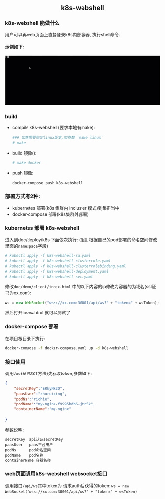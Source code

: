 ## <center>k8s-webshell<center>

### k8s-webshell 能做什么
用户可以再web页面上直接登录k8s内部容器, 执行shell命令.  
#### 示例如下:
![k8s-webshell](doc/imgs/k8s-webshell.gif)

### build

- compile k8s-webshell (要求本地有make): 
    ```bash
    ### 如果需要指定linux版本,加参数 `make linux`
    # make 
    ```
    
- build 镜像(): 
    ```bash
    # make docker 
    ```  

- push 镜像:  
   ```bash
   docker-compose push k8s-webshell
   ```


### 部署方式有2种:
- kubernetes 部署(k8s 集群内 incluster 模式)到集群当中
- docker-compose 部署(k8s集群外部署) 

### kubernetes 部署 k8s-webshell

进入到doc/deploy/k8s 下面依次执行:
(`注意` 根据自己的pod部署的命名空间修改里面的`namespace`字段)
```bash
# kubectl apply -f k8s-webshell-sa.yaml
# kubectl apply -f k8s-webshell-clusterrole.yaml
# kubectl apply -f k8s-webshell-clusterrolebinding.yaml
# kubectl apply -f k8s-webshell-deployment.yaml
# kubectl apply -f k8s-webshell-svc.yaml
```
修改`doc/demo/client/index.html` 中的以下内容的ip修改为容器的为域名(ssl证书为xx.com):
```javascript
ws = new WebSocket("wss://xx.com:30001/api/ws?" + "token=" + wsToken);
```
然后打开index.html 就可以测试了

### docker-compose 部署

在项目根目录下执行:
```bash
docker-compose -f docker-compose.yaml up -d k8s-webshell 
```

### 接口使用 
调用`/auth`(POST方法)先获取token,参数如下:
```json
{
	"secretKey":"ERkyNK2Q", 
	"paasUser":"zhuruiqing",
	"podNs":"richie",
	"podName":"my-nginx-f9995bdb6-jtr5k",
	"containerName":"my-nginx"
	
}
```
参数说明:
```python
secretKey  api认证secretKey
paasUser   paas平台用户
podNs      pod命名空间
podName    pod名称
containerName 容器名称

```

### web页面调用k8s-webshell websocket接口
调用接口`/api/ws`其中token为 请求auth后获得的token:
`ws = new WebSocket("wss://xx.com:30001/api/ws?" + "token=" + wsToken);`

